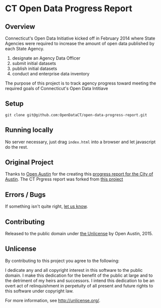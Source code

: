 # CT Open Data Progress Report

## Overview

Connecticut's Open Data Initiative kicked off in February 2014 where State Agencies were required to increase the amount of open data published by each State Agency.

1. designate an Agency Data Officer
2. submit initial datasets
3. publish initial datasets
4. conduct and enterprise data inventory 

The purpose of this project is to track agency progress toward meeting the required goals of Connecticut's Open Data Intitiave

## Setup

`git clone git@github.com:OpenDataCT/open-data-progress-report.git`

## Running locally

No server necessary, just drag `index.html` into a browser and let javascript do the rest.

## Original Project

Thanks to [Open Austin](https://github.com/open-austin) for the creating this [progress report for the City of Austin](http://open-austin.github.io/open-data-progress-report/). The CT Prgress report was forked from [this project](https://github.com/open-austin/open-data-progress-report)



## Errors / Bugs 

If something isn't quite right, [let us know](https://github.com/opendatact/open-data-progress-report/issues/new). 


## Contributing

Released to the public domain under [the Unlicense](http://unlicense.org/) by Open Austin, 2015.

## Unlicense

By contributing to this project you agree to the following:

I dedicate any and all copyright interest in this software to the public domain. I make this dedication for the benefit of the public at large and to the detriment of my heirs and successors. I intend this dedication to be an overt act of relinquishment in perpetuity of all present and future rights to this software under copyright law.

For more information, see http://unlicense.org/.
